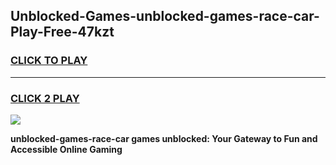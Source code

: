 
## Unblocked-Games-unblocked-games-race-car-Play-Free-47kzt
<h3>
<a href="https://premium76.site?title=unblocked-games-race-car&ref=20A">CLICK TO PLAY</a></h3>
<hr>

<h3>
<a href="https://premium76.site?title=unblocked-games-race-car&ref=20A">CLICK 2 PLAY</a>
  
</h3>

<a href="https://premium76.site?title=unblocked-games-race-car&ref=20A"><img src="https://clearcache.store/games.png"></a>


**unblocked-games-race-car games unblocked: Your Gateway to Fun and Accessible Online Gaming**
